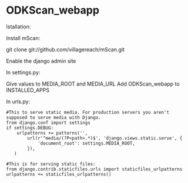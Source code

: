 ODKScan_webapp
==============

Istallation:

Install mScan:

git clone git://github.com/villagereach/mScan.git

Enable the django admin site

In settings.py:

Give values to MEDIA_ROOT and MEDIA_URL
Add ODKScan_webapp to INSTALLED_APPS

In urls.py:

	#This to serve static media. For production servers you aren't supposed to serve media with Django.
	from django.conf import settings
	if settings.DEBUG:
	    urlpatterns += patterns('',
	        url(r'^media/(?P<path>.*)$', 'django.views.static.serve', {
	            'document_root': settings.MEDIA_ROOT,
	        }),
	   )
	
	#This is for serving static files:
	from django.contrib.staticfiles.urls import staticfiles_urlpatterns
	urlpatterns += staticfiles_urlpatterns()